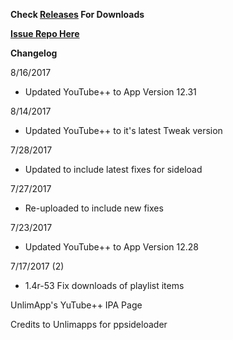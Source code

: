 **Check [Releases](https://github.com/JMccormick264/YouTubePP/releases) For Downloads**

**[Issue Repo Here](https://github.com/eni9889/YT-PP-Issues)**

**Changelog**

8/16/2017

 - Updated YouTube++ to App Version 12.31

8/14/2017

 - Updated YouTube++ to it's latest Tweak version

7/28/2017

 - Updated to include latest fixes for sideload

7/27/2017

 - Re-uploaded to include new fixes


7/23/2017

 - Updated YouTube++ to App Version 12.28

7/17/2017 (2)

 - 1.4r-53 Fix downloads of playlist items


UnlimApp's YuTube++ IPA Page

Credits to Unlimapps for ppsideloader
